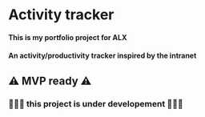 # Activity tracker
#### This is my portfolio project for ALX
#### An activity/productivity tracker inspired by the intranet  
## ⚠️ MVP ready ⚠️  
### 🚧👷‍♂️ this project is under developement 👷‍♂️🚧

